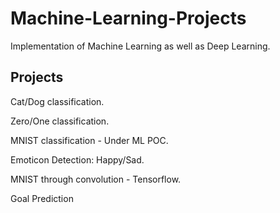 # Machine-Learning-Projects
Implementation of Machine Learning as well as Deep Learning.

## Projects
Cat/Dog classification.

Zero/One classification.

MNIST classification - Under ML POC.

Emoticon Detection: Happy/Sad.

MNIST through convolution - Tensorflow.

Goal Prediction
